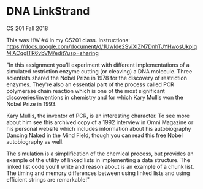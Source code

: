 # DNA LinkStrand
CS 201 Fall 2018

This was HW #4 in my CS201 class.
Instructions: https://docs.google.com/document/d/1UwIde2SviXlZN7DnhTJYHwosUkpIqMlACqglTR6vbVM/edit?usp=sharing

"In this assignment you'll experiment with different implementations of a simulated restriction enzyme cutting (or cleaving) a DNA molecule. Three scientists shared the Nobel Prize in 1978 for the discovery of restriction enzymes. They're also an essential part of the process called PCR polymerase chain reaction which is one of the most significant discoveries/inventions in chemistry and for which Kary Mullis won the Nobel Prize in 1993.

Kary Mullis, the inventor of PCR, is an interesting character. To see more about him see this archived copy of a 1992 interview in Omni Magazine or his personal website which includes information about his autobiography Dancing Naked in the Mind Field, though you can read this free Nobel autobiography as well.

The simulation is a simplification of the chemical process, but provides an example of the utility of linked lists in implementing a data structure. The linked list code you'll write and reason about is an example of a chunk list. The timing and memory differences between using linked lists and using efficient strings are remarkable!"
